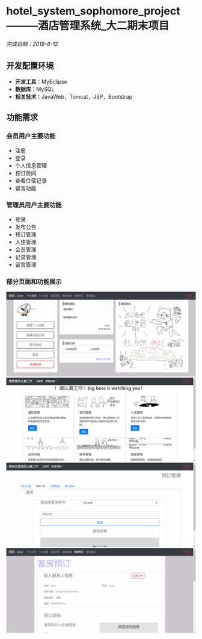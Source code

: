 # hotel_system_sophomore_project———酒店管理系统_大二期末项目
###### 完成日期：2019-6-12
## 开发配置环境
- **开发工具**：MyEclipse
- **数据库**：MySQL
- **相关技术**：JavaWeb，Tomcat，JSP，Bootstrap
## 功能需求
### 会员用户主要功能
- 注册
- 登录
- 个人信息管理
- 预订房间
- 查看住宿记录
- 留言功能
### 管理员用户主要功能
- 登录
- 发布公告
- 预订管理
- 入住管理
- 会员管理
- 记录管理
- 留言管理
### 部分页面和功能展示
![image](https://github.com/octu-008/hotel_system_sophomore_project/blob/master/normal_hotel/screenshot/p1.png)
![image](https://github.com/octu-008/hotel_system_sophomore_project/blob/master/normal_hotel/screenshot/p2.png)
![image](https://github.com/octu-008/hotel_system_sophomore_project/blob/master/normal_hotel/screenshot/p3.png)
![image](https://github.com/octu-008/hotel_system_sophomore_project/blob/master/normal_hotel/screenshot/p4.png)
